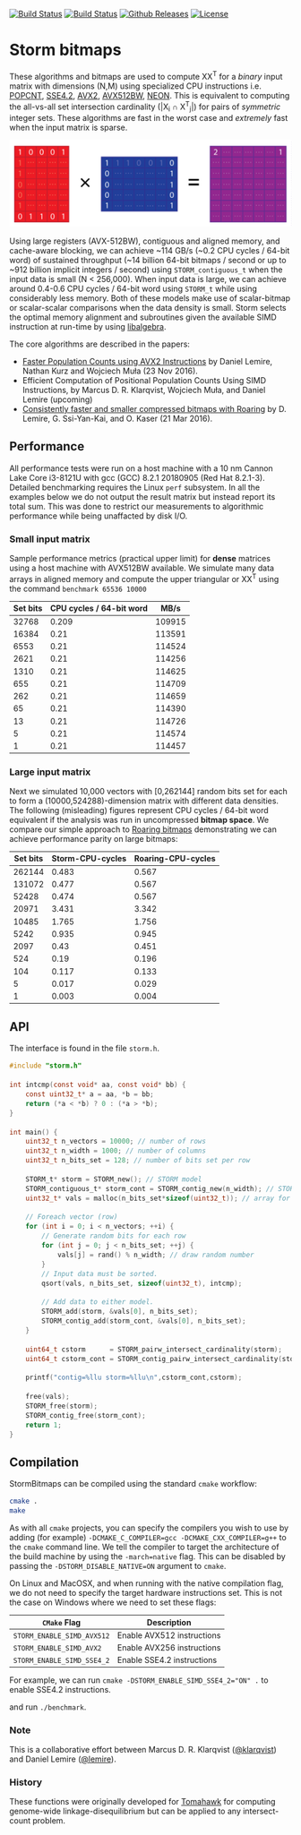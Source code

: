 [![Build Status](https://travis-ci.com/mklarqvist/StormBitmaps.svg)](https://travis-ci.com/mklarqvist/StormBitmaps)
[![Build Status](https://ci.appveyor.com/api/projects/status/github/mklarqvist/StormBitmaps?branch=master&svg=true)](https://ci.appveyor.com/project/mklarqvist/StormBitmaps)
[![Github Releases](https://img.shields.io/github/release/mklarqvist/StormBitmaps.svg)](https://github.com/mklarqvist/StormBitmaps/releases)
[![License](https://img.shields.io/badge/License-Apache_2.0-blue.svg)](LICENSE)

# Storm bitmaps

These algorithms and bitmaps are used to compute XX<sup>T</sup> for a _binary_ input matrix with dimensions (N,M) using specialized CPU instructions i.e.
[POPCNT](https://en.wikipedia.org/wiki/SSE4#POPCNT_and_LZCNT),
[SSE4.2](https://en.wikipedia.org/wiki/SSE4#SSE4.2),
[AVX2](https://en.wikipedia.org/wiki/Advanced_Vector_Extensions),
[AVX512BW](https://en.wikipedia.org/wiki/Advanced_Vector_Extensions),
[NEON](https://en.wikipedia.org/wiki/ARM_architecture#Advanced_SIMD_.28NEON.29). This is equivalent to computing the all-vs-all set intersection cardinality (|X<sub>i</sub> ∩ X<sup>T</sup><sub>j</sub>|) for pairs of _symmetric_ integer sets. These algorithms are fast in the worst case and _extremely_ fast when the input matrix is sparse. 

![screenshot](binary_matrix_multiplication.jpg)

Using large registers (AVX-512BW), contiguous and aligned memory, and
cache-aware blocking, we can achieve ~114 GB/s (~0.2 CPU cycles / 64-bit word)
of sustained throughput (~14 billion 64-bit bitmaps / second or up to ~912
billion implicit integers / second) using `STORM_contiguous_t` when the input
data is small (N < 256,000). When input data is large, we can achieve around
0.4-0.6 CPU cycles / 64-bit word using `STORM_t` while using considerably less
memory. Both of these models make use of scalar-bitmap or scalar-scalar
comparisons when the data density is small. Storm selects the optimal memory
alignment and subroutines given the available SIMD instruction at run-time by
using [libalgebra](https://github.com/mklarqvist/libalgebra).

The core algorithms are described in the papers:

* [Faster Population Counts using AVX2 Instructions](https://arxiv.org/abs/1611.07612) by Daniel Lemire, Nathan Kurz
  and Wojciech Muła (23 Nov 2016).
* Efficient Computation of Positional Population Counts Using SIMD Instructions,
  by Marcus D. R. Klarqvist, Wojciech Muła, and Daniel Lemire (upcoming)
* [Consistently faster and smaller compressed bitmaps with Roaring](https://arxiv.org/abs/1603.06549) by D. Lemire, G. Ssi-Yan-Kai,
  and O. Kaser (21 Mar 2016).

## Performance

All performance tests were run on a host machine with a 10 nm Cannon Lake Core
i3-8121U with gcc (GCC) 8.2.1 20180905 (Red Hat 8.2.1-3). Detailed benchmarking requires the
Linux `perf` subsystem. In all the examples below we do not output the result matrix but instead report its total sum. This was done to restrict our measurements to algorithmic performance while being unaffacted by disk I/O.

### Small input matrix

Sample performance metrics (practical upper limit) for **dense** matrices using a host machine with AVX512BW available. We
simulate many data arrays in aligned memory and compute the upper triangular or XX<sup>T</sup>
using the command `benchmark 65536 10000` 

| Set bits | CPU cycles / 64-bit word | MB/s      |
|----------|--------------------------|-----------|
| 32768    | 0.209                    | 109915 |
| 16384    | 0.21                     | 113591 |
| 6553     | 0.21                     | 114524 |
| 2621     | 0.21                     | 114256 |
| 1310     | 0.21                     | 114625 |
| 655      | 0.21                     | 114709 |
| 262      | 0.21                     | 114659 |
| 65       | 0.21                     | 114390 |
| 13       | 0.21                     | 114726 |
| 5        | 0.21                     | 114574 |
| 1        | 0.21                     | 114457 |

### Large input matrix

Next we simulated 10,000 vectors with [0,262144] random bits set for each to form a (10000,524288)-dimension matrix with different data densities. The following (misleading) figures
represent CPU cycles / 64-bit word equivalent if the analysis was run in uncompressed **bitmap space**. We compare our simple approach to [Roaring bitmaps](https://github.com/RoaringBitmap/CRoaring) demonstrating we can achieve performance parity on large bitmaps:

| Set bits | Storm-CPU-cycles | Roaring-CPU-cycles |
|----------|------------------|--------------------|
| 262144   | 0.483            | 0.567              |
| 131072   | 0.477            | 0.567              |
| 52428    | 0.474            | 0.567              |
| 20971    | 3.431            | 3.342              |
| 10485    | 1.765            | 1.756              |
| 5242     | 0.935            | 0.945              |
| 2097     | 0.43             | 0.451              |
| 524      | 0.19             | 0.196              |
| 104      | 0.117            | 0.133              |
| 5        | 0.017            | 0.029              |
| 1        | 0.003            | 0.004              |

## API

The interface is found in the file `storm.h`.

```c
#include "storm.h"

int intcmp(const void* aa, const void* bb) {
    const uint32_t* a = aa, *b = bb;
    return (*a < *b) ? 0 : (*a > *b);
}

int main() {
    uint32_t n_vectors = 10000; // number of rows
    uint32_t n_width = 1000; // number of columns
    uint32_t n_bits_set = 128; // number of bits set per row

    STORM_t* storm = STORM_new(); // STORM model
    STORM_contiguous_t* storm_cont = STORM_contig_new(n_width); // STORM contiguous memory
    uint32_t* vals = malloc(n_bits_set*sizeof(uint32_t)); // array for random values

    // Foreach vector (row)
    for (int i = 0; i < n_vectors; ++i) {
        // Generate random bits for each row
        for (int j = 0; j < n_bits_set; ++j) {
            vals[j] = rand() % n_width; // draw random number
        }
        // Input data must be sorted.
        qsort(vals, n_bits_set, sizeof(uint32_t), intcmp);
        
        // Add data to either model.
        STORM_add(storm, &vals[0], n_bits_set);
        STORM_contig_add(storm_cont, &vals[0], n_bits_set);
    }

    uint64_t cstorm      = STORM_pairw_intersect_cardinality(storm);
    uint64_t cstorm_cont = STORM_contig_pairw_intersect_cardinality(storm_cont);

    printf("contig=%llu storm=%llu\n",cstorm_cont,cstorm);

    free(vals);
    STORM_free(storm);
    STORM_contig_free(storm_cont);
    return 1;
}
```

## Compilation

StormBitmaps can be compiled using the standard `cmake` workflow:
```bash
cmake .
make
```

As with all `cmake` projects, you can specify the compilers you wish to use by
adding (for example) `-DCMAKE_C_COMPILER=gcc -DCMAKE_CXX_COMPILER=g++` to the
`cmake` command line. We tell the compiler to target the architecture of the
build machine by using the `-march=native` flag. This can be disabled by passing
the `-DSTORM_DISABLE_NATIVE=ON` argument to `cmake`.

On Linux and MacOSX, and when running with the native compilation flag, we do
not need to specify the target hardware instructions set. This is not the case
on Windows where we need to set these flags:

| `CMake` Flag               | Description                |
|--------------------------|----------------------------|
| `STORM_ENABLE_SIMD_AVX512` | Enable AVX512 instructions |
| `STORM_ENABLE_SIMD_AVX2` | Enable AVX256 instructions |
| `STORM_ENABLE_SIMD_SSE4_2` | Enable SSE4.2 instructions |

For example, we can run `cmake -DSTORM_ENABLE_SIMD_SSE4_2="ON" .` to enable SSE4.2 instructions.

and run `./benchmark`.

### Note

This is a collaborative effort between Marcus D. R. Klarqvist
([@klarqvist](https://github.com/mklarqvist/)) and Daniel Lemire
([@lemire](https://github.com/lemire/)).

### History

These functions were originally developed for
[Tomahawk](https://github.com/mklarqvist/Tomahawk) for computing genome-wide
linkage-disequilibrium but can be applied to any intersect-count problem.